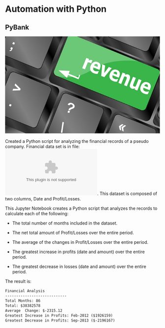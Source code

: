 # Automation with Python

## PyBank

![Revenue](Images/revenue-per-lead.jpg)

Created a Python script for analyzing the financial records of a pseudo company. Financial data set is in file: ![budget_data.csv](PyBank/Resources/budget_data.csv). This dataset is composed of two columns, Date and Profit/Losses. 

This Jupyter Notebook creates a Python script that analyzes the records to calculate each of the following:

* The total number of months included in the dataset.

* The net total amount of Profit/Losses over the entire period.

* The average of the changes in Profit/Losses over the entire period.

* The greatest increase in profits (date and amount) over the entire period.

* The greatest decrease in losses (date and amount) over the entire period.

The result is:

  ```text
  Financial Analysis
  ----------------------------
  Total Months: 86
  Total: $38382578
  Average  Change: $-2315.12
  Greatest Increase in Profits: Feb-2012 ($1926159)
  Greatest Decrease in Profits: Sep-2013 ($-2196167)
  ```
